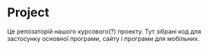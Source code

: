 # Project
Це репозаторій нашого курсового(?) проекту. Тут зібрані код для застосунку основної програми, сайту і програми для мобільних.
